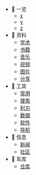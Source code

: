 <!-- - [⭐ 目录](/Catalog.md) -->

- 📁 一览
  - [x](/一览/x.md)
  - [y](/一览/y.md)
  - [z](/一览/z.md)
- 📁 资料
  - [学术](/zy/xs.md)
  - [书籍](/zy/books.md)
  - [音乐](/zy/音乐.md)
  - [视频](/zy/视频.md)
  - [图片](/zy/图片.md)
  - [分享](/zy/share.md)
- 📁 工具
  - [常用](/tools/常用.md)
  - [搜索](/tools/s&d.md)
  - [利刃](tools/利刃.md)
  - [数据](/tools/数据.md)
  - [软件](/tools/软件.md)
  - [导航](tools/导航.md)
- 📁 信息
  - [新闻](/信息/新闻.md)
  - [社区](/信息/community.md)
- 📁 车库
  - [仓库](/车库/仓库.md)

